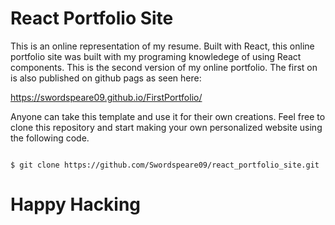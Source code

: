 # React Portfolio Site

This is an online representation of my resume. Built with React, this online portfolio site was built with my programing knowledege of using React components. This is the second version of my online portfolio. The first on is also published on github pags as seen here:

https://swordspeare09.github.io/FirstPortfolio/


Anyone can take this template and use it for their own creations. Feel free to clone this repository and start making your own personalized website using the following code.

```

$ git clone https://github.com/Swordspeare09/react_portfolio_site.git

```

# Happy Hacking